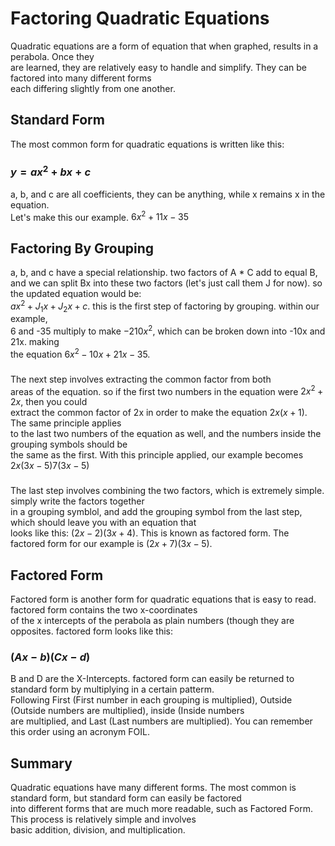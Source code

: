 # Factoring Quadratic Equations
Quadratic equations are a form of equation that when graphed, results in a perabola. Once they\
are learned, they are relatively easy to handle and simplify. They can be factored into many different forms\
each differing slightly from one another. 
## Standard Form
The most common form for quadratic equations is written like this:
### $y=ax^2+bx+c$
a, b, and c are all coefficients, they can be anything, while x remains x in the equation.\
Let's make this our example.
$6x^2+11x-35$
## Factoring By Grouping
a, b, and c have a special relationship. two factors of A * C add to equal B, and we can split
Bx into these two factors (let's just call them J for now). so the updated equation would be:\
$ax^2+J_{1}x+J_{2}x+c$. this is the first step of factoring by grouping. within our example,\
6 and -35  multiply to make $-210x^2$, which can be broken down into -10x and 21x. making\
the equation $6x^2-10x+21x-35$.
### 
The next step involves extracting the common factor from both\
areas of the equation. so if the first two numbers in the equation were $2x^2+2x$, then you could\
extract the common factor of 2x in order to make the equation $2x(x+1)$. The same principle applies\
to the last two numbers of the equation as well, and the numbers inside the grouping symbols should be\
the same as the first. With this principle applied, our example becomes $2x(3x-5)7(3x-5)$
### 
The last step involves combining the two factors, which is extremely simple. simply write the factors together\
in a grouping symblol, and add the grouping symbol from the last step, which should leave you with an equation that\
looks like this: $(2x-2)(3x+4)$. This is known as factored form. The factored form for our example is $(2x+7)(3x-5)$.
## Factored Form
Factored form is another form for quadratic equations that is easy to read. factored form contains the two x-coordinates\
of the x intercepts of the perabola as plain numbers (though they are opposites. factored form looks like this:
### $(Ax-b)(Cx-d)$
B and D are the X-Intercepts. factored form can easily be returned to standard form by multiplying in a certain patterm.\
Following First (First number in each grouping is multiplied), Outside (Outside numbers are multiplied), inside (Inside numbers\
are multiplied, and Last (Last numbers are multiplied). You can remember this order using an acronym FOIL.
## Summary
Quadratic equations have many different forms. The most common is standard form, but standard form can easily be factored\
into different forms that are much more readable, such as Factored Form. This process is relatively simple and involves\
basic addition, division, and multiplication.
